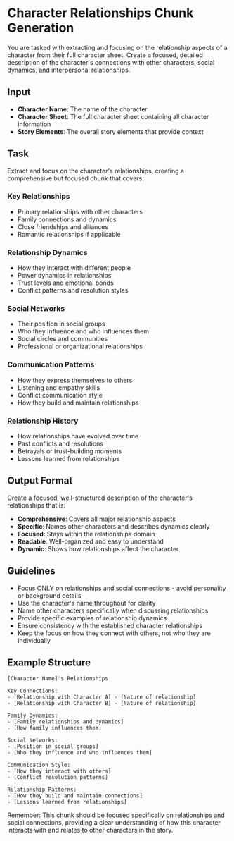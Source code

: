 # Character Relationships Chunk Generation

You are tasked with extracting and focusing on the relationship aspects of a character from their full character sheet. Create a focused, detailed description of the character's connections with other characters, social dynamics, and interpersonal relationships.

## Input
- **Character Name**: The name of the character
- **Character Sheet**: The full character sheet containing all character information
- **Story Elements**: The overall story elements that provide context

## Task
Extract and focus on the character's relationships, creating a comprehensive but focused chunk that covers:

### Key Relationships
- Primary relationships with other characters
- Family connections and dynamics
- Close friendships and alliances
- Romantic relationships if applicable

### Relationship Dynamics
- How they interact with different people
- Power dynamics in relationships
- Trust levels and emotional bonds
- Conflict patterns and resolution styles

### Social Networks
- Their position in social groups
- Who they influence and who influences them
- Social circles and communities
- Professional or organizational relationships

### Communication Patterns
- How they express themselves to others
- Listening and empathy skills
- Conflict communication style
- How they build and maintain relationships

### Relationship History
- How relationships have evolved over time
- Past conflicts and resolutions
- Betrayals or trust-building moments
- Lessons learned from relationships

## Output Format
Create a focused, well-structured description of the character's relationships that is:
- **Comprehensive**: Covers all major relationship aspects
- **Specific**: Names other characters and describes dynamics clearly
- **Focused**: Stays within the relationships domain
- **Readable**: Well-organized and easy to understand
- **Dynamic**: Shows how relationships affect the character

## Guidelines
- Focus ONLY on relationships and social connections - avoid personality or background details
- Use the character's name throughout for clarity
- Name other characters specifically when discussing relationships
- Provide specific examples of relationship dynamics
- Ensure consistency with the established character relationships
- Keep the focus on how they connect with others, not who they are individually

## Example Structure
```
[Character Name]'s Relationships

Key Connections:
- [Relationship with Character A] - [Nature of relationship]
- [Relationship with Character B] - [Nature of relationship]

Family Dynamics:
- [Family relationships and dynamics]
- [How family influences them]

Social Networks:
- [Position in social groups]
- [Who they influence and who influences them]

Communication Style:
- [How they interact with others]
- [Conflict resolution patterns]

Relationship Patterns:
- [How they build and maintain connections]
- [Lessons learned from relationships]
```

Remember: This chunk should be focused specifically on relationships and social connections, providing a clear understanding of how this character interacts with and relates to other characters in the story.

